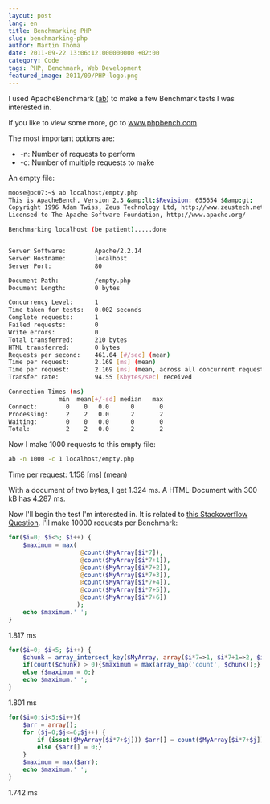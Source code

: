 ```yaml
---
layout: post
lang: en
title: Benchmarking PHP
slug: benchmarking-php
author: Martin Thoma
date: 2011-09-22 13:06:12.000000000 +02:00
category: Code
tags: PHP, Benchmark, Web Development
featured_image: 2011/09/PHP-logo.png
---
```

I used ApacheBenchmark (<a href="http://httpd.apache.org/docs/2.0/programs/ab.html" rel="nofollow">ab</a>) to make a few Benchmark tests I was interested in.

If you like to view some more, go to <a href="http://www.phpbench.com/" rel="nofollow">www.phpbench.com</a>.

The most important options are:
<ul>
	<li>-n: Number of requests to perform</li>
	<li>-c: Number of multiple requests to make</li>
</ul>


An empty file:
```bash
moose@pc07:~$ ab localhost/empty.php
This is ApacheBench, Version 2.3 &amp;lt;$Revision: 655654 $&amp;gt;
Copyright 1996 Adam Twiss, Zeus Technology Ltd, http://www.zeustech.net/
Licensed to The Apache Software Foundation, http://www.apache.org/

Benchmarking localhost (be patient).....done


Server Software:        Apache/2.2.14
Server Hostname:        localhost
Server Port:            80

Document Path:          /empty.php
Document Length:        0 bytes

Concurrency Level:      1
Time taken for tests:   0.002 seconds
Complete requests:      1
Failed requests:        0
Write errors:           0
Total transferred:      210 bytes
HTML transferred:       0 bytes
Requests per second:    461.04 [#/sec] (mean)
Time per request:       2.169 [ms] (mean)
Time per request:       2.169 [ms] (mean, across all concurrent requests)
Transfer rate:          94.55 [Kbytes/sec] received

Connection Times (ms)
              min  mean[+/-sd] median   max
Connect:        0    0   0.0      0       0
Processing:     2    2   0.0      2       2
Waiting:        0    0   0.0      0       0
Total:          2    2   0.0      2       2

```

Now I make 1000 requests to this empty file:
```bash
ab -n 1000 -c 1 localhost/empty.php
```
Time per request:       1.158 [ms] (mean)

With a document of two bytes, I get 1.324 ms. A HTML-Document with 300 kB has 4.287 ms.

Now I'll begin the test I'm interested in. It is related to <a href="http://stackoverflow.com/questions/4738605/undefined-offset-with-count" rel="nofollow">this Stackoverflow Question</a>. I'll make 10000 requests per Benchmark:

```php
for($i=0; $i<5; $i++) {
    $maximum = max(
                    @count($MyArray[$i*7]),
                    @count($MyArray[$i*7+1]),
                    @count($MyArray[$i*7+2]),
                    @count($MyArray[$i*7+3]),
                    @count($MyArray[$i*7+4]),
                    @count($MyArray[$i*7+5]),
                    @count($MyArray[$i*7+6])
                   );
    echo $maximum.' ';
}
```

1.817 ms

```php
for($i=0; $i<5; $i++) {
    $chunk = array_intersect_key($MyArray, array($i*7=>1, $i*7+1=>2, $i*7+2=>3, $i*7+3=>4, $i*7+4=>5, $i*7+5=>6));
    if(count($chunk) > 0){$maximum = max(array_map('count', $chunk));}
    else {$maximum = 0;}
    echo $maximum.' ';
}
```

1.801 ms

```php
for($i=0;$i<5;$i++){
    $arr = array();
    for ($j=0;$j<=6;$j++) {
        if (isset($MyArray[$i*7+$j])) $arr[] = count($MyArray[$i*7+$j]);
        else {$arr[] = 0;}
    }
    $maximum = max($arr);
    echo $maximum.' ';
}
```

1.742 ms
